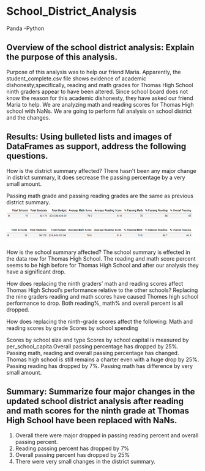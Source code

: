 # School_District_Analysis
Panda -Python
## Overview of the school district analysis: Explain the purpose of this analysis.
Purpose of this analysis was to help our friend Maria. Apparently, the student_complete.csv file shows evidence of academic dishonesty;specifically, reading and math grades for Thomas High School ninth graders appear to have been altered. Since school board does not know the reason for this academic dishonesty, they have asked our friend Maria to help. We are analyzing math and reading scores for Thomas High school with NaNs. We are going to perform full analysis on school district and the changes. 

## Results: Using bulleted lists and images of DataFrames as support, address the following questions.

How is the district summary affected?
There hasn't been any major change in district summary, it does secrease the passing percentage by a very small amount. 

Passing math grade and passing reading grades are the same as previous district summary. 
![School_District_Analysis](https://github.com/Zainak94/School_District_Analysis/blob/main/Resources/District_summary_1.PNG)

![School_District_Analysis](https://github.com/Zainak94/School_District_Analysis/blob/main/Resources/District_summary_2.PNG)

How is the school summary affected?
The school summary is effected in the data row for Thomas High School. The reading and math score percent seems to be high before for Thomas High School and after our analysis they have a significant drop. 

How does replacing the ninth graders’ math and reading scores affect Thomas High School’s performance relative to the other schools?
Replacing the nine graders reading and math scores have caused Thomes high school performance to drop. Both reading%, math% and overall percent is all dropped. 

How does replacing the ninth-grade scores affect the following:
Math and reading scores by grade
Scores by school spending


Scores by school size and type
Scores by school capital is measured by per_school_capita.Overall passing percentage has dropped by 25%. Passing math, reading and overall passing percentage has changed.  Thomas high school is still remains a charter even with a huge drop by 25%. Passing reading has dropped by 7%. Passing math has difference by very small amount.

## Summary: Summarize four major changes in the updated school district analysis after reading and math scores for the ninth grade at Thomas High School have been replaced with NaNs.
1. Overall there were major dropped in passing reading percent and overall passing percent. 
2. Reading passing percent has dropped by 7% 
3. Overall passing percent has dropped by 25% 
4. There were very small changes in the district summary. 
